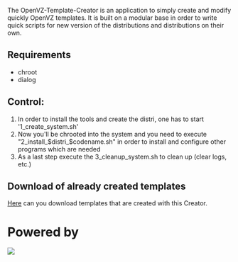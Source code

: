 The OpenVZ-Template-Creator is an application to simply create and modify quickly OpenVZ templates.
It is built on a modular base in order to write quick scripts for new version of the distributions and distributions on their own.

## Requirements
<ul>
  <li>chroot</li>
  <li>dialog</li>
</ul>

## Control:
1. In order to install the tools and create the distri, one has to start '1_create_system.sh'
2. Now you'll be chrooted into the system and you need to execute "2_install_$distri_$codename.sh" in order to install and configure other programs which are needed
3. As a last step execute the 3_cleanup_system.sh to clean up (clear logs, etc.)

## Download of already created templates
<a href="http://files.yoschi.cc/openvz">Here</a> can you download templates that are created with this Creator.

# Powered by
<a href="http://www.carrot-server.com/"><img src="http://yoschi.cc/wp-content/uploads/carrot-server.png"></a>

